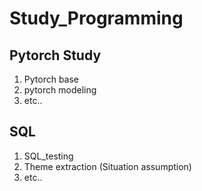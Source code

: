 # Study_Programming

## Pytorch Study

1. Pytorch base
2. pytorch modeling
3. etc..

## SQL

1. SQL_testing
2. Theme extraction (Situation assumption)
3. etc..